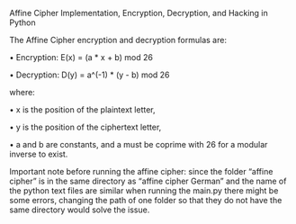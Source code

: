 Affine Cipher Implementation, Encryption, Decryption, and Hacking in Python

The Affine Cipher encryption and decryption formulas are:

• Encryption: E(x) = (a * x + b) mod 26

• Decryption: D(y) = a^(-1) * (y - b) mod 26

where:

• x is the position of the plaintext letter,

• y is the position of the ciphertext letter,

• a and b are constants, and a must be coprime with 26 for a modular inverse to exist.

Important note before running the affine cipher: since the folder “affine cipher” is in the same
directory as “affine cipher German” and the name of the python text files are similar when
running the main.py there might be some errors, changing the path of one folder so that they
do not have the same directory would solve the issue.
